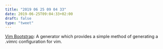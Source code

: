 ```yaml
---
title: "2019 06 25 09 04 33"
date: 2019-06-25T09:04:33+02:00
draft: false
type: "tweet"
---
```

[Vim Bootstrap](http://vim-bootstrap.com): A generator which provides a simple method of generating a .vimrc configuration for vim.
